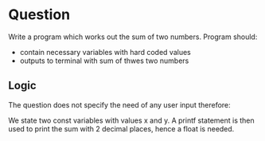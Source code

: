 # Question

Write a program which works out the sum of two numbers. Program should:
- contain necessary variables with hard coded values
- outputs to terminal with sum of thwes two numbers

## Logic

The question does not specify the need of any user input therefore: 

We state two const variables with values x and y. A printf statement is then used to print the sum with 2 decimal places, hence a float is needed.